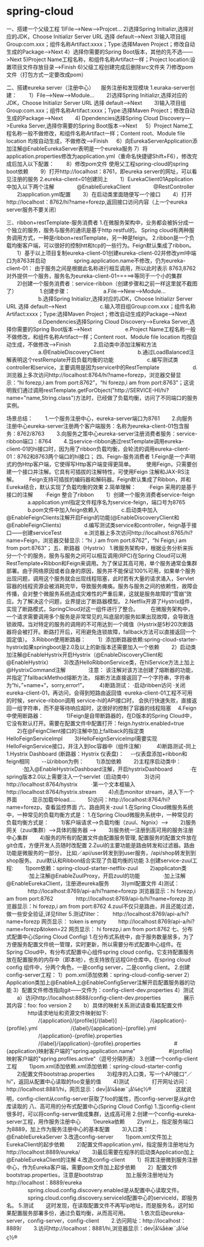 # spring-cloud
一、搭建一个父级工程
1)File——>New——>Projcet...
2)选择Spring Initializr,选择对应的JDK，Choose Initializr Server URL 选择 default——>Next
3)输入项目组Group:com.xxx；组件名称Artifact:xxxx；Type:选择Maven Project；修改自动生成的Package——>Next
4）选择你需要的Spring Boot版本，其他的先不选——>Next
5)Project Name工程名称，和组件名称Artifact一样；Project location:设置项目文件存放目录——>Finish
6)父级工程创建完成后删除src文件夹
7)修改pom文件（打包方式一定要改成pom）

二、搭建eureka server（注册中心）
　服务注册和发现模块
1.euraka-server创建：
　　1）File—>New—>Module...
　　2)选择Spring Initializr,选择对应的JDK，Choose Initializr Server URL 选择 default——>Next
　　3)输入项目组Group:com.xxx；组件名称Artifact:xxxx；Type:选择Maven Project；修改自动生成的Package——>Next
　　4) Dpendencies选择Spring Cloud Discovery—>Eureka Server,选择你需要的Spring Boot版本——>Next
 　 5）Project Name工程名称一般不做修改，和组件名称Artifact一样；Content root、Module file location 均按自动生成，不做修改——>Finish
 　 6）向EurekaServerApplication添加注解@EnableEurekaServer表明是一个eureka服务
    7）将application.properties修改为application.yml（重命名快捷键Shift+F6），修改完成后加入以下配置：
　　8）修改pom文件
          使用父工程spring-cloud的spring boot依赖
　　9）打开http://localhost：8761，即eureka server的网址，可以看见注册的服务
2.eureka-client=01创建同上
　　1）EurekaClient01Application中加入以下两个注解
　　　　@EnableEurekaClient
　　　　@RestController
　　2)application.yml配置
　　3）在启动类里面随便写一个接口
　　4）打开http://localhost：8762/hi?name=forezp,返回接口访问内容（上一个eureka server服务不要关闭）
 
三、ribbon+restTemplate-服务消费者
1.在微服务架构中，业务都会被拆分成一个独立的服务，服务与服务的通讯是基于http restful的。 Spring cloud有两种服务调用方式，一种是ribbon+restTemplate，另一种是feign。
2.ribbon是一个负载均衡客户端，可以很好的控制htt和tcp的一些行为。Feign默认集成了ribbon。
　　1）基于以上项目复制eureka-client-01创建eureka-client-02并修改yml中端口为8763并启动　
　　　　spring.application.name不修改，仍为eureka-client-01： 由于服务之间是根据此名称进行相互调用，所以此时表示 8763,8762对外提供一个服务，服务名为eureka-client-01=====>等同于一个小的集群
　　2)创建一个服务消费者：service-ribbon（创建步骤和之前一样这里就不截图了）
　　　　1.创建步骤：
　　　　　　a.File—>New—>Module...
　　　　　　b.选择Spring Initializr,选择对应的JDK，Choose Initializr Server URL 选择 default——>Next
　　　　　　c.输入项目组Group:com.xxx；组件名称Artifact:xxxx；Type:选择Maven Project；修改自动生成的Package——>Next
　　　　　　d.Dpendencies选择Spring Cloud Discovery—>Eureka Server,选择你需要的Spring Boot版本——>Next
　　　　　　e.Project Name工程名称一般不做修改，和组件名称Artifact一样；Content root、Module file location 均按自动生成，不做修改——>Finish
　　　　2.启动类中添加注解和方法
　　　　　　a.@EnableDiscoveryClient
　　　　　　b.通过LoadBalanced注解表明这个restRemplate开启负载均衡的功能
　　　　　　c.编写测试类controller和service，主要调用是因为service中的RestTemplate
　　　　　　d.浏览器上多次访问http://localhost:8764/hi?name=forezp，浏览器交替显示：“hi forezp,i am from port:8762”，“hi forezp,i am from port:8763”；这说明我们通过调用restTemplate.getForObject("http://SERVICE-HI/hi?name="name,String.class")方法时，已经做了负载均衡，访问了不同端口的服务实例。

场景总结：
　　1.一个服务注册中心，eureka-server端口为8761
　　2.向服务注册中心eureka-server注册两个客户端服务：名称为eureka-client-01包含服务：8762/8763
　　3.向服务之策中心eureka-server注册消费者服务：service-ribbon端口：8764
　　4.当service-ribbon通过restTemplate调用eureka-client-01的hi接口时，因为用了ribbon负载均衡，会轮流的调用eureka-client-01：8762和8763两个端口的hi接口；
四、Feign-服务消费者
1.Feign是一个声明式的伪Http客户端，它使得写Http客户端变得更简单。
　　使用Feign，只需要创建一个接口并注解。它具有可插拔的注解特性，可使用Feign 注解和JAX-RS注解。
　　Feign支持可插拔的编码器和解码器。Feign默认集成了Ribbon，并和Eureka结合，默认实现了负载均衡的效果
2.简单理解：
　　·Feign 采用的是基于接口的注解
　　·Feign 整合了ribbon
　　1）创建一个服务消费者service-feign
　　　　a.application.yml指定文件程序名为service-feign，端口号为8765
　　　　b.pom文件中加入feign依赖入
　　　　c.启动类中加入@EnableFeignClients注解开启Feign的功能(@EnableDiscoveryClient和@EnableFeignClients)
　　　　d.编写测试类service和controller，feign基于接口——创建serviceTest
　　　　e.浏览器上多次访问http://localhost:8765/hi?name=Feign，浏览器交替显示：“hi ,i am from port:8762”，“hi Feign,i am from port:8763”；
五、断路器（Hystrix）
1.微服务架构中，根据业务分析来拆分一个个的服务，服务与服务之间可以相互调用(RPC)在Spring Cloud可以用RestTemplate+Ribbon和Feign来调用。为了保证其高可用，单个服务通常会集群部署。由于网络原因或者自身的原因，服务并不能保证100%可用，如果单个服务出现问题，调用这个服务就会出现线程阻塞，此时若有大量的请求涌入，Servlet容器的线程资源会被消耗完毕，导致服务瘫痪。服务与服务之间的依赖性，故障会传播，会对整个微服务系统造成灾难性的严重后果，这就是服务故障的“雪崩”效应。为了解决这个问题，业界提出了断路器模型。
2.Netflix开源了Hystrix组件，实现了断路模式，SpringCloud对这一组件进行了整合。
　　在微服务架构中，一个请求需要调用多个服务是非常常见的,叫底层的服务如果出现故障，会导致连锁故障。当对特定的服务的调用的不可用达到一个阈值（Hystrix是5秒20次断路器将会被打开。断路打开后，可用避免连锁故障，fallback方法可以直接返回一个固定值）。
3.Ribbon使用断路器：
　　1）添加断路器依赖:spring-cloud-starter-hystrix如果springboot是2.0及以上的新版本还需要加入一个依赖
　　2）启动类加注解@EnableHystrix开启Hystrix（@EnableDiscoveryClient和@EnableHystrix）
　　3)改造HelloRibbonService类，在hiService方法上加上@HystrixCommand注解
　　　　注意： 该注解对该方法创建了熔断器的功能，并指定了fallbackMethod熔断方法， 熔断方法直接返回了一个字符串，字符串为“hi，”+name+“，sorry,error!”，
　　4)断路测试：
      ·启动ribben访问
      ·关闭eureka-client-01，再访问，会得到短路由返回值
      ·eureka-client-01工程不可用的时候，service-ribbon调用 service-hi的API接口时，
       会执行快速失败，直接返回一组字符串，而不是等待响应超时，这很好的控制了容器的线程阻塞
　4.Feign中使用断路器：　　
　　1)Feign是自带断路器的，在D版本的Spring Cloud中，它没有默认打开。需要在配置文件中配置打开：feign.hystrix.enabled=true
　　2)在@FeignClient接口的注解中加上fallback的指定类HelloFeignServiceImpl
　　3)HelloFeignServiceImpl需要实现HelloFeignService接口，并注入到Ioc容器中（组件注解）
　　4)断路测试-同上
1.Hystrix Dashboard (断路器：Hystrix 仪表盘)：
　--仪表盘添加+ribbon和feign相同
　　--以ribbon为例：
　　1)添加依赖
　　2)主程序启动类中：
　　　·加入@EnableHystrixDashboard注解，开启hystrixDashboard
　　　·在spring版本2.0以上需要注入一个servlet（启动类中）
　　3)访问http://localhost:8764/hystrix
　　  ·第一个文本框输入http://localhost:8764/hystrix.stream 
　　4)点击monitor stream，进入下一个界面
　　  ·显示加载中load.... 
　　5)访问：http://localhost:8764/hi?name=forezp，查看监控界面
六、路由网关-zuul
1.在Spring Cloud微服务系统中，一种常见的负载均衡方式是：
1.在Spring Cloud微服务系统中，一种常见的负载均衡方式是：
　　1)客户端请求-->负载均衡（zuul、Ngnix）-->
　　2)服务网关（zuul集群）-->具体的服务器 -->
　　3)服务统一注册到高可用的服务注册中心集群
　　4)服务的所有的配置文件由配置服务管理, 配置服务的配置文件放在git仓库，方便开发人员随时改配置
2.Zuul的主要功能是路由转发和过滤器。路由功能是微服务的一部分， 比如／api/user转发到到user服务，/api/shop转发到到shop服务。 zuul默认和Ribbon结合实现了负载均衡的功能
3.创建service-zuul工程:
　　1)pom依赖：spring-cloud-starter-netflix-zuul
　　2)applicaton类
　　　　·加上注解@EnableZuulProxy，开启zuul的功能
　　　　·加上注解@EnableEurekaClient，注册进eureka服务
　　3)yml配置文件
    4)测试：
　　　　http://localhost:8769/api-a/hi?name=forezp 浏览器显示：hi forezp,i am from port:8762
　　　　http://localhost:8769/api-b/hi?name=forezp 浏览器显示：hi forezp,i am from port:8762
 4.zuul不仅只是路由，并且还能过滤，做一些安全验证,详见filter
 5.测试filter：
　　http://localhost:8769/api-a/hi?name=forezp 网页显示： token is empty
　　http://localhost:8769/api-a/hi?name=forezp&token=22 网页显示： hi forezp,i am from port:8762
七、分布式配置中心(Spring Cloud Config)
1.在分布式系统中，由于服务数量居多，为了方便服务配置文件统一管理，实时更新，所以需要分布式配置中心组件。在Spring Cloud中，有分布式配置中心组件spring cloud config，它支持配置服务放在配置服务的内存中（即本地），也支持放在远程Git仓库中。在spring cloud config 组件中，分两个角色，一是config server，二是config client。
2.创建config-server工程：
1）pom.xml添加依赖：spring-cloud-config-server
2）Application类加上@EnableA上@EnableConfigServer注解开启配置服务器的功能
3）配置文件修改指向git——文件为：config-client-dev.properties
4）测试
　　a）访问http://localhost:8888/config-client-dev.properties
　　　　展示其内容：foo: foo version 2
　　b）具体的映射关系测试请查看其配置文件
　　　　http请求地址和资源文件映射如下:
　　　　　　/{application}/{profile}[/{label}]
　　　　　　/{application}-{profile}.yml
　　　　　　/{label}/{application}-{profile}.yml
　　　　　　/{application}-{profile}.properties
　　　　　　/{label}/{application}-{profile}.properties
　　　　　　#{application}映射客户端的"spring.application.name"
　　　　　　#{profile}映射客户端的"spring.profiles.active"（逗号分隔列表）
3.创建一个config-client工程
　　1)pom.xml添加依赖.xml添加依赖：spring-cloud-starter-config
　　2)配置文件bootstrap.properties
　　3)程序的入口类，写一个API接口“／hi”，返回从配置中心读取的foo变量的值
　　4)测试
　　　　打开网址访问：http://localhost:8881/hi，网页显示：dev|å¼åèæ¨¡å¼éç½®
　　　　 这就说明，config-client从config-server获取了foo的属性，而config-server是从git仓库读取的
八、高可用的分布式配置中心(Spring Cloud Config)
1.当config-client很多时，可以将config-server做成集群，达成高可用
2.创建一个config-eureka-server工程，用作服务注册中心
　　1)eureka依赖
　　2)yml上，指定服务端口为8889，加上作为服务注册中心的基本配置
　　3)入口类： @EnableEurekaServer
3.改造config-server
　　1)pom.xml文件加上EurekaClient的起步依赖
　　2)配置文件application.yml，指定服务注册地址为http://localhost:8889/eureka/
　　3)最后需要在程序的启动类Application加上@EnableEurekaClient的注解
4.改造config-client
　　1）将其注册微到服务注册中心，作为Eureka客户端，需要pom文件加上起步依赖
　　2）配置文件bootstrap.properties，注意是bootstrap
　　　　加上服务注册地址为http://localhost：8889/eureka
　　　　spring.cloud.config.discovery.enabled是从配置中心读取文件。
　　　　spring.cloud.config.discovery.serviceId配置中心的serviceId，即服务名。
5.测试
　　这时发现，在读取配置文件不再写ip地址，而是服务名，这时如果配置服务部署多份，通过负载均衡，从而高可用。
　　1.依次启动eureka-server，config-server，config-client
　　2.访问网址：http://localhost：8889/
　　3.访问http://localhost：8881/hi,浏览器显示：dev|å¼åèæ¨¡å¼éç½®
